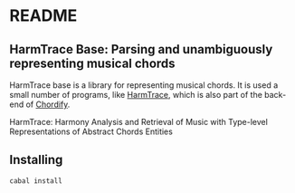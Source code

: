 # README #

## HarmTrace Base: Parsing and unambiguously representing musical chords ##

HarmTrace base is a library for representing musical chords. It is used a 
small number of programs, 
like [HarmTrace](https://hackage.haskell.org/package/HarmTrace), which is also
part of the back-end of [Chordify](http://chordify.net).

HarmTrace: Harmony Analysis and Retrieval of Music with Type-level 
Representations of Abstract Chords Entities

## Installing ##

`cabal install` 

